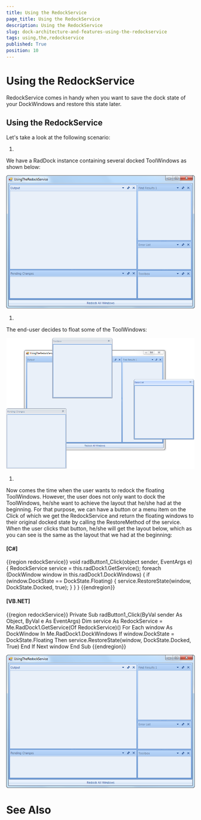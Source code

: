 ```yaml
---
title: Using the RedockService
page_title: Using the RedockService
description: Using the RedockService
slug: dock-architecture-and-features-using-the-redockservice
tags: using,the,redockservice
published: True
position: 10
---
```


# Using the RedockService



RedockService comes in handy when you want to save the dock state of your 
      DockWindows and restore this state later.

## Using the RedockService

Let's take a look at the following scenario: 
        
        


1. 

We have a RadDock instance
        containing several docked ToolWindows as shown below:        
        

![dock-architecture-and-features-using-the-redockservice 001](images/dock-architecture-and-features-using-the-redockservice001.png)

1. 


  
The end-user decides to float some of the ToolWindows:
   

![dock-architecture-and-features-using-the-redockservice 002](images/dock-architecture-and-features-using-the-redockservice002.png)

1. 


  

  Now comes the time when the user wants to redock the floating ToolWindows. However,
  the user does not only want to dock the ToolWindows, he/she want to achieve the layout that he/she 
  had at the beginning. For that purpose, we can have a button or a menu item on the Click of which we
  get the RedockService and return the floating windows to their original docked state by calling the
  RestoreMethod of the service. When the user
  clicks that button, he/she will get the layout below, which as you can see is the same as the layout that we 
  had at the beginning:
  
      	

#### __[C#]__

{{region redockService}}
	        void radButton1_Click(object sender, EventArgs e)
	        {
	            RedockService service = this.radDock1.GetService<RedockService>();
	            foreach (DockWindow window in this.radDock1.DockWindows)
	            {
	                if (window.DockState == DockState.Floating)
	                {
	                    service.RestoreState(window, DockState.Docked, true);
	                }
	            }
	        }
	{{endregion}}



#### __[VB.NET]__

{{region redockService}}
	    Private Sub radButton1_Click(ByVal sender As Object, ByVal e As EventArgs)
	        Dim service As RedockService = Me.RadDock1.GetService(Of RedockService)()
	        For Each window As DockWindow In Me.RadDock1.DockWindows
	            If window.DockState = DockState.Floating Then
	                service.RestoreState(window, DockState.Docked, True)
	            End If
	        Next window
	    End Sub
	{{endregion}}



![dock-architecture-and-features-using-the-redockservice 001](images/dock-architecture-and-features-using-the-redockservice001.png)

# See Also
